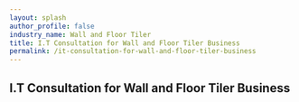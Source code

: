 ```yaml
---
layout: splash 
author_profile: false 
industry_name: Wall and Floor Tiler
title: I.T Consultation for Wall and Floor Tiler Business
permalink: /it-consultation-for-wall-and-floor-tiler-business
---
```


## I.T Consultation for Wall and Floor Tiler Business